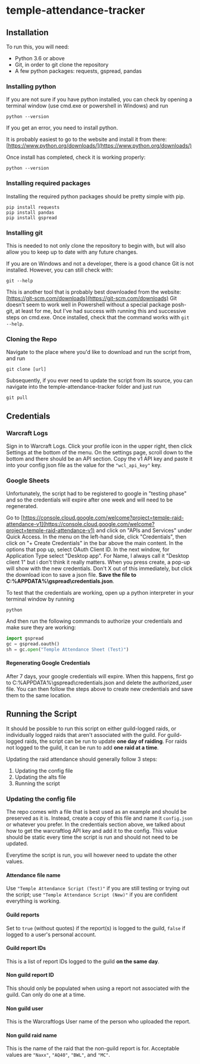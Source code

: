 # temple-attendance-tracker

## Installation

To run this, you will need:

* Python 3.6 or above
* Git, in order to git clone the repository
* A few python packages: requests, gspread, pandas

### Installing python

If you are not sure if you have python installed, you can check by opening a terminal window (use cmd.exe or powershell in Windows) and run
```console
python --version
```
If you get an error, you need to install python.

It is probably easiest to go to the website and install it from there: [https://www.python.org/downloads/](https://www.python.org/downloads/)

Once install has completed, check it is working properly:
```console
python --version
```

### Installing required packages

Installing the required python packages should be pretty simple with pip.

```console
pip install requests
pip install pandas
pip install gspread
```

### Installing git

This is needed to not only clone the repository to begin with, but will also allow you to keep up to date with any future changes.

If you are on Windows and not a developer, there is a good chance Git is not installed. However, you can still check with:
```console
git --help
```
This is another tool that is probably best downloaded from the website: [https://git-scm.com/downloads](https://git-scm.com/downloads)
Git doesn't seem to work well in Powershell without a special package posh-git, at least for me, but I've had success with running this and successive steps on cmd.exe.
Once installed, check that the command works with `git --help`. 

### Cloning the Repo

Navigate to the place where you'd like to download and run the script from, and run
```console
git clone [url]
```

Subsequently, if you ever need to update the script from its source, you can navigate into the temple-attendance-tracker folder and just run
```console
git pull
```

## Credentials

### Warcraft Logs

Sign in to Warcraft Logs. Click your profile icon in the upper right, then click Settings at the bottom of the menu. On the settings page, scroll down to the bottom and there should be 
an API section. Copy the v1 API key and paste it into your config json file as the value for the `"wcl_api_key"` key.

### Google Sheets

Unfortunately, the script had to be registered to google in "testing phase" and so the credentials will expire after one week and will need to be regenerated.

Go to [https://console.cloud.google.com/welcome?project=temple-raid-attendance-v1](https://console.cloud.google.com/welcome?project=temple-raid-attendance-v1) and click on
"APIs and Services" under Quick Access. In the menu on the left-hand side, click "Credentials", then click on "+ Create Credentials" in the bar above the main content. In the options that pop up, select OAuth Client ID. 
In the next window, for Application Type select "Desktop app". For Name, I always call it "Desktop client 1" but i don't think it really matters. When you press create, a pop-up will show with the new credentials.
Don't X out of this immediately, but click the download icon to save a json file. **Save the file to C:\%APPDATA%\gspread\credentials.json**.

To test that the credentials are working, open up a python interpreter in your terminal window by running
```console
python
```
And then run the following commands to authorize your credentials and make sure they are working:
```python
import gspread
gc = gspread.oauth()
sh = gc.open("Temple Attendance Sheet (Test)")
```

#### Regenerating Google Credentials

After 7 days, your google credentials will expire. When this happens, first go to C:\%APPDATA%\gspread\credentials.json and delete the authorized_user file. You can then follow the steps above to create new credentials
and save them to the same location.


## Running the Script

It should be possible to run this script on either guild-logged raids, or individually logged raids that aren't associated with the guild. For guild-logged raids, the script can be run to update **one day of raiding**.
For raids not logged to the guild, it can be run to add **one raid at a time**. 

Updating the raid attendance should generally follow 3 steps:

1. Updating the config file
2. Updating the alts file
3. Running the script

### Updating the config file

The repo comes with a file that is best used as an example and should be preserved as it is. Instead, create a copy of this file and name it `config.json` or whatever you prefer.
In the credentials section above, we talked about how to get the warcraftlog API key and add it to the config. This value should be static every time the script is run and should
not need to be updated.

Everytime the script is run, you will however need to update the other values.

#### Attendance file name

Use `"Temple Attendance Script (Test)"` if you are still testing or trying out the script; use `"Temple Attendance Script (New)"` if you are confident everything is working.

#### Guild reports

Set to `true` (without quotes) if the report(s) is logged to the guild, `false` if logged to a user's personal account.

#### Guild report IDs

This is a list of report IDs logged to the guild **on the same day**.

#### Non guild report ID

This should only be populated when using a report not associated with the guild. Can only do one at a time.

#### Non guild user

This is the Warcraftlogs User name of the person who uploaded the report.

#### Non guild raid name

This is the name of the raid that the non-guild report is for. Acceptable values are `"Naxx"`, `"AQ40"`, `"BWL"`, and `"MC"`.


